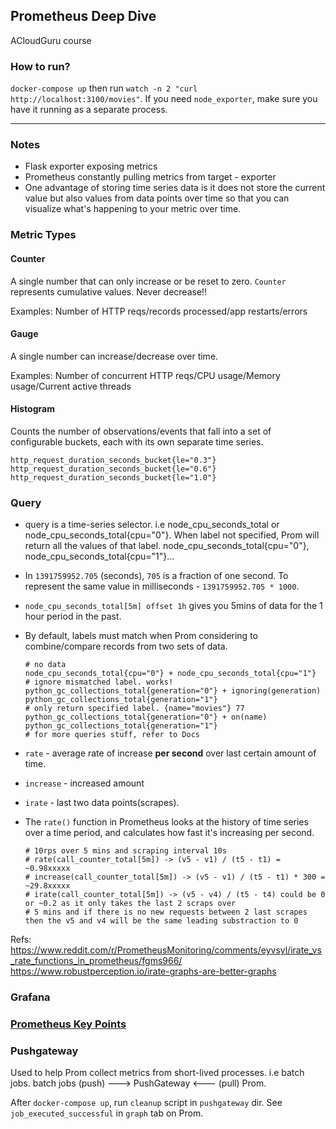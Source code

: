 ## Prometheus Deep Dive

ACloudGuru course

### How to run?

`docker-compose up` then run `watch -n 2 "curl http://localhost:3100/movies"`. If you need `node_exporter`, make sure you have it running as a separate process.

---

### Notes

- Flask exporter exposing metrics
- Prometheus constantly pulling metrics from target - exporter
- One advantage of storing time series data is it does not store the current value but also values from data points over time so that you can visualize what's happening to your metric over time.

### Metric Types

#### Counter

A single number that can only increase or be reset to zero. `Counter` represents cumulative values. Never decrease!!

Examples: Number of HTTP reqs/records processed/app restarts/errors

#### Gauge

A single number can increase/decrease over time.

Examples: Number of concurrent HTTP reqs/CPU usage/Memory usage/Current active threads

#### Histogram

Counts the number of observations/events that fall into a set of configurable buckets, each with its own separate time series.

```
http_request_duration_seconds_bucket{le="0.3"}
http_request_duration_seconds_bucket{le="0.6"}
http_request_duration_seconds_bucket{le="1.0"}
```

### Query

- query is a time-series selector. i.e node_cpu_seconds_total or node_cpu_seconds_total{cpu="0"}. When label not specified, Prom will return all the values of that label. node_cpu_seconds_total{cpu="0"}, node_cpu_seconds_total{cpu="1"}...
- In `1391759952.705` (seconds), `705` is a fraction of one second. To represent the same value in milliseconds - `1391759952.705 * 1000`.
- `node_cpu_seconds_total[5m] offset 1h` gives you 5mins of data for the 1 hour period in the past.
- By default, labels must match when Prom considering to combine/compare records from two sets of data.

  ```
  # no data
  node_cpu_seconds_total{cpu="0"} + node_cpu_seconds_total{cpu="1"}
  # ignore mismatched label. works!
  python_gc_collections_total{generation="0"} + ignoring(generation) python_gc_collections_total{generation="1"}
  # only return specified label. {name="movies"} 77
  python_gc_collections_total{generation="0"} + on(name) python_gc_collections_total{generation="1"}
  # for more queries stuff, refer to Docs
  ```
- `rate` - average rate of increase **per second** over last certain amount of time.
- `increase` - increased amount
- `irate` - last two data points(scrapes).
- The `rate()` function in Prometheus looks at the history of time series over a time period, and calculates how fast it's increasing per second.
  ```
  # 10rps over 5 mins and scraping interval 10s
  # rate(call_counter_total[5m]) -> (v5 - v1) / (t5 - t1) = ~0.98xxxxx
  # increase(call_counter_total[5m]) -> (v5 - v1) / (t5 - t1) * 300 = ~29.8xxxxx
  # irate(call_counter_total[5m]) -> (v5 - v4) / (t5 - t4) could be 0 or ~0.2 as it only takes the last 2 scraps over
  # 5 mins and if there is no new requests between 2 last scrapes then the v5 and v4 will be the same leading substraction to 0
  ```
Refs: https://www.reddit.com/r/PrometheusMonitoring/comments/eyvsyl/irate_vs_rate_functions_in_prometheus/fgms966/
      https://www.robustperception.io/irate-graphs-are-better-graphs


### Grafana

### [Prometheus Key Points](https://github.com/DavidHe1127/Mr.He_HandBook/tree/master/DevOps/prometheus)

### Pushgateway

Used to help Prom collect metrics from short-lived processes. i.e batch jobs. batch jobs (push) ---> PushGateway <--- (pull) Prom.

After `docker-compose up`, run `cleanup` script in `pushgateway` dir. See `job_executed_successful` in `graph` tab on Prom.
